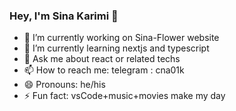 ### Hey, I'm Sina Karimi 👋


- 🔭 I’m currently working on Sina-Flower website
- 🌱 I’m currently learning nextjs and typescript
- 💬 Ask me about react or related techs
- 📫 How to reach me: telegram : cna01k
- 😄 Pronouns: he/his
- ⚡ Fun fact: vsCode+music+movies make my day

